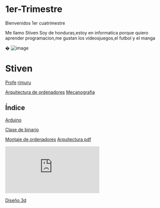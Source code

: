 # 1er-Trimestre
Bienvenidos 1er cuatrimestre

Me llamo Stiven
 Soy de honduras,estoy en informatica porque quiero aprender programacion,me gustan los videosjuegos,el futbol y el manga



�
![image](https://user-images.githubusercontent.com/90753344/133393432-f1cf0231-eb3e-403e-8324-d72effd140c9.png)
# Stiven
[Profe](https://github.com/d-prieto?tab=repositories)
[rimuru](https://www.google.com/search?q=rimuru+tempest&client=ubuntu&hs=WOg&sxsrf=AOaemvJWl46SYWgk1rdcMfauFwiQP_K73g:1632139256697&source=lnms&tbm=isch&sa=X&ved=2ahUKEwjgyvnEwI3zAhVD0uAKHTRVBbcQ_AUoAXoECAEQAw&biw=1920&bih=910&dpr=1)




[Arquitectura de ordenadores](https://github.com/St1v3n3223/1er-Trimestre/blob/main/Arquitectura%20de%20ordenadores.Md)
[Mecanografia](https://github.com/St1v3n3223/1er-Trimestre/blob/main/Mecanografia.MD)

## Índice

[Arduino](https://github.com/St1v3n3223/Arduino)

[Clase de binario](https://github.com/St1v3n3223/1er-Trimestre/blob/main/Arquitectura%20de%20ordenadores.Md#binario)


[Montaje de ordenadores](https://github.com/St1v3n3223/1er-Trimestre/blob/main/Montaje%20ordenadores.md)
[Arquitectura pdf](https://grandecovian.es/FGC/files/D.%20Tecnolog%C3%ADa/TIC%20I/Arquitectura/Arquitectura%20de%20ordenadores.pdf)

![Inkescape](https://github.com/St1v3n3223/1er-Trimestre/blob/main/INKSCAPE.MD)

[Diseño 3d ](https://github.com/St1v3n3223/1er-Trimestre/blob/main/Dise%C3%B1o%203d.md)
